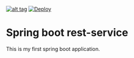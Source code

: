 [![alt tag](https://travis-ci.org/KaraBurak/my-rest-service.svg?branch=master)](https://travis-ci.org/KaraBurak/my-rest-service)
[![Deploy](https://www.herokucdn.com/deploy/button.svg)](https://heroku.com/deploy?template=https://github.com/KaraBurak/my-rest-service)
# Spring boot rest-service

This is my first spring boot application. 

